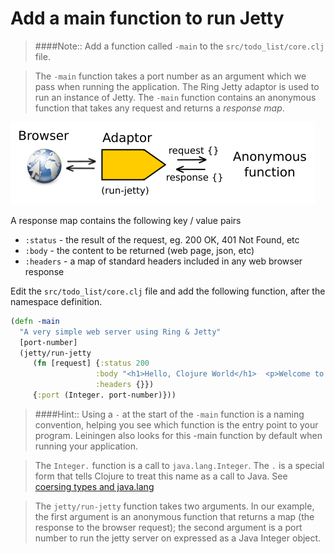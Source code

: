 # Add a main function to run Jetty

> ####Note::  Add a function called `-main` to the  `src/todo_list/core.clj` file.

> The `-main` function takes a port number as an argument which we pass when running the application.  The Ring Jetty adaptor is used to run an instance of Jetty.  The `-main` function contains an anonymous function that takes any request and returns a _response map_.

![Ring - Adaptor and anonymous function](../images/clojure-ring-adaptor-anonymous-function.png)

A response map contains the following key / value pairs
  * `:status` - the result of the request, eg. 200 OK, 401 Not Found, etc
  * `:body` - the content to be returned (web page, json, etc)
  * `:headers` - a map of standard headers included in any web browser response

Edit the `src/todo_list/core.clj` file and add the following function, after the namespace definition.

```clojure
(defn -main
  "A very simple web server using Ring & Jetty"
  [port-number]
  (jetty/run-jetty
     (fn [request] {:status 200
                   :body "<h1>Hello, Clojure World</h1>  <p>Welcome to your first Clojure app.  This message is returned regardless of the request, sorry</p>"
                   :headers {}})
     {:port (Integer. port-number)}))
```

> ####Hint:: Using a `-` at the start of the `-main` function is a naming convention, helping you see which function is the entry point to your program.  Leiningen also looks for this -main function by default when running your application.

>  The `Integer.` function is a call to `java.lang.Integer`.  The `.` is a special form that tells Clojure to treat this name as a call to Java.  See [coersing types and java.lang](coersing-types-and-java-lang.html)

> The `jetty/run-jetty` function takes two arguments.  In our example, the first argument is an anonymous function that returns a map (the response to the browser request);  the second argument is a port number to run the jetty server on expressed as a Java Integer object.
